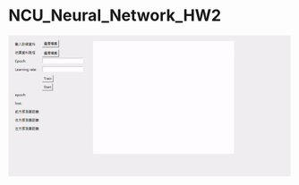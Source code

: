 # NCU_Neural_Network_HW2

![image](https://github.com/jim0428/NCU_Neural_Network_HW2/blob/main/%E9%A1%9E%E7%A5%9E%E7%B6%93%E7%B6%B2%E8%B7%AF-%E4%BD%9C%E6%A5%AD%E4%BA%8C.gif)

